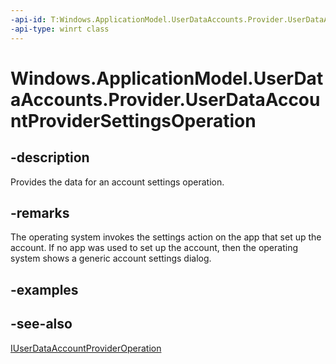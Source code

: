 ```yaml
---
-api-id: T:Windows.ApplicationModel.UserDataAccounts.Provider.UserDataAccountProviderSettingsOperation
-api-type: winrt class
---
```


<!-- Class syntax.
public class UserDataAccountProviderSettingsOperation : Windows.ApplicationModel.UserDataAccounts.Provider.IUserDataAccountProviderOperation, Windows.ApplicationModel.UserDataAccounts.Provider.IUserDataAccountProviderSettingsOperation
-->

# Windows.ApplicationModel.UserDataAccounts.Provider.UserDataAccountProviderSettingsOperation

## -description
Provides the data for an account settings operation.

## -remarks
The operating system invokes the settings action on the app that set up the account. If no app was used to set up the account, then the operating system shows a generic account settings dialog.

## -examples

## -see-also
[IUserDataAccountProviderOperation](iuserdataaccountprovideroperation.md)